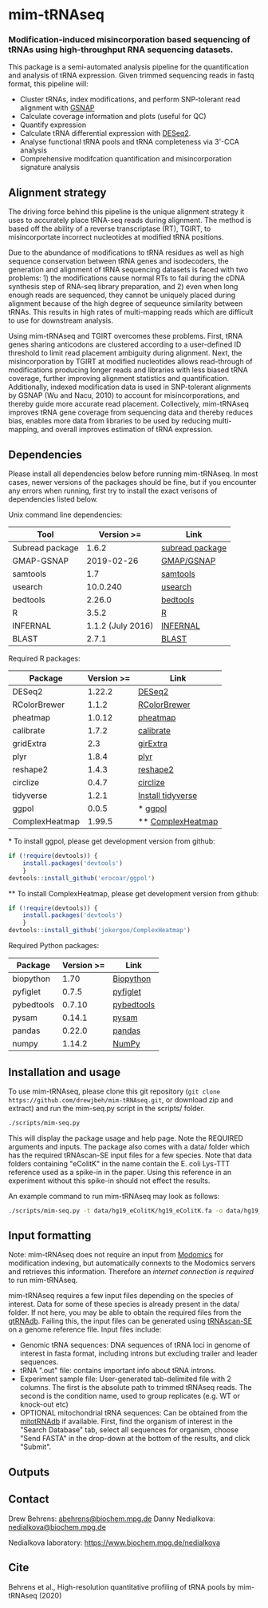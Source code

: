 # mim-tRNAseq
### Modification-induced misincorporation based sequencing of tRNAs using high-throughput RNA sequencing datasets.

This package is a semi-automated analysis pipeline for the quantification and analysis of tRNA expression. Given trimmed sequencing reads in fastq format, this pipeline will:
* Cluster tRNAs, index modifications, and perform SNP-tolerant read alignment with [GSNAP](http://research-pub.gene.com/gmap/)
* Calculate coverage information and plots (useful for QC)
* Quantify expression
* Calculate tRNA differential expression with [DESeq2](https://bioconductor.org/packages/release/bioc/html/DESeq2.html).
* Analyse functional tRNA pools and tRNA completeness via 3'-CCA analysis
* Comprehensive modifcation quantification and misincorporation signature analysis

## Alignment strategy

The driving force behind this pipeline is the unique alignment strategy it uses to accurately place tRNA-seq reads during alignment. The method is based off the ability of a reverse transcriptase (RT), TGIRT, to misincorportate incorrect nucleotides at modified tRNA positions. 

Due to the abundance of modifications to tRNA residues as well as high sequence conservation between tRNA genes and isodecoders, the generation and alignment of tRNA sequencing datasets is faced with two problems: 1) the modifications cause normal RTs to fail during the cDNA synthesis step of RNA-seq library preparation, and 2) even when long enough reads are sequenced, they cannot be uniquely placed during alignment because of the high degree of sequeunce similarity between tRNAs. This results in high rates of multi-mapping reads which are difficult to use for downstream analysis.

Using mim-tRNAseq and TGIRT overcomes these problems. First, tRNA genes sharing anticodons are clustered according to a user-defined ID threshold to limit read placement ambiguity during alignment. Next, the misincorporation by TGIRT at modified nucleotides allows read-through of modifications producing longer reads and libraries with less biased tRNA coverage, further improving alignment statistics and quantification. Additionally, indexed modification data is used in SNP-tolerant alignments by GSNAP (Wu and Nacu, 2010) to account for misincorporations, and thereby guide more accurate read placement. Collectively, mim-tRNAseq improves tRNA gene coverage from sequencing data and thereby reduces bias, enables more data from libraries to be used by reducing multi-mapping, and overall improves estimation of tRNA expression.

## Dependencies

Please install all dependencies below before running mim-tRNAseq. In most cases, newer versions of the packages should be fine, but if you encounter any errors when running, first try to install the exact verisons of dependencies listed below.

Unix command line dependencies:

Tool | Version >= | Link
-----|------------|-----
Subread package | 1.6.2 | [subread package](http://subread.sourceforge.net/)
GMAP-GSNAP | 2019-02-26 | [GMAP/GSNAP](http://research-pub.gene.com/gmap/)
samtools | 1.7 | [samtools](http://www.htslib.org/)
usearch | 10.0.240 | [usearch](https://www.drive5.com/usearch/)
bedtools | 2.26.0 | [bedtools](https://bedtools.readthedocs.io/en/latest/content/installation.html)
R | 3.5.2 | [R](https://www.r-project.org/)
INFERNAL | 1.1.2 (July 2016) | [INFERNAL](http://eddylab.org/infernal/)
BLAST | 2.7.1 | [BLAST](https://blast.ncbi.nlm.nih.gov/Blast.cgi?CMD=Web&PAGE_TYPE=BlastDocs&DOC_TYPE=Download)

Required R packages:

Package | Version >= | Link
--------|------------|-----
DESeq2 | 1.22.2 | [DESeq2](https://bioconductor.org/packages/release/bioc/html/DESeq2.html)
RColorBrewer | 1.1.2 | [RColorBrewer](https://www.rdocumentation.org/packages/RColorBrewer/versions/1.1-2)
pheatmap | 1.0.12 | [pheatmap](https://www.rdocumentation.org/packages/pheatmap/versions/1.0.12)
calibrate | 1.7.2 | [calibrate](https://cran.r-project.org/web/packages/calibrate/index.html)
gridExtra | 2.3 | [girExtra](https://cran.r-project.org/web/packages/gridExtra/index.html)
plyr | 1.8.4 | [plyr](https://www.rdocumentation.org/packages/plyr/versions/1.8.4)
reshape2 | 1.4.3 | [reshape2](https://cran.r-project.org/web/packages/reshape2/index.html)
circlize | 0.4.7 | [circlize](https://cran.r-project.org/web/packages/circlize/index.html)
tidyverse | 1.2.1 | [Install tidyverse](https://www.tidyverse.org/packages/)
ggpol | 0.0.5 | * [ggpol](https://github.com/erocoar/ggpol)
ComplexHeatmap | 1.99.5 | ** [ComplexHeatmap](https://github.com/jokergoo/ComplexHeatmap)

\* To install ggpol, please get development version from github:
```R
if (!require(devtools)) {
	install.packages('devtools')
    }
devtools::install_github('erocoar/ggpol')
```
\*\* To install ComplexHeatmap, please get development version from github:

```R
if (!require(devtools)) {
	install.packages('devtools')
    }
devtools::install_github('jokergoo/ComplexHeatmap')	
```
Required Python packages:

Package | Version >= | Link
--------|------------|-----
biopython | 1.70 | [Biopython](https://biopython.org/)
pyfiglet | 0.7.5 | [pyfiglet](https://pypi.org/project/pyfiglet/0.7/)
pybedtools | 0.7.10 | [pybedtools](https://daler.github.io/pybedtools/)
pysam | 0.14.1 | [pysam](https://pysam.readthedocs.io/en/latest/api.html)
pandas | 0.22.0 | [pandas](https://pandas.pydata.org/)
numpy | 1.14.2 | [NumPy](https://numpy.org/)
 
## Installation and usage

To use mim-tRNAseq, please clone this git repository (`git clone https://github.com/drewjbeh/mim-tRNAseq.git`, or download zip and extract) and run the mim-seq.py script in the scripts/ folder.
```bash
./scripts/mim-seq.py
```
This will display the package usage and help page. Note the REQUIRED arguments and inputs. 
The package also comes with a data/ folder which has the required tRNAscan-SE input files for a few species. Note that data folders containing "eColitK" in the name contain the E. coli Lys-TTT reference used as a spike-in in the paper. Using this reference in an experiment without this spike-in should not effect the results.

An example command to run mim-tRNAseq may look as follows:
```bash
./scripts/mim-seq.py -t data/hg19_eColitK/hg19_eColitK.fa -o data/hg19_eColitK/hg19_eschColi-tRNAs.out -m data/hg19_eColitK/hg19-mitotRNAs.fa --snp-tolerance --cluster --cluster-id 0.97 --threads 15 --min-cov 1000 --max-mismatches 0.1 --control-condition kiPS --cca-analysis -n hg19_mix --out-dir hg19_all_0.1_remap0.05_ID0.97 --max-multi 6 --remap --remap-mismatches 0.05 sampleData_hg19_all.txt
```

## Input formatting

Note: mim-tRNAseq does not require an input from [Modomics](http://modomics.genesilico.pl/) for modification indexing, but automatically connexts to the Modomics servers and retrieves this information. Therefore an *internet connection is required* to run mim-tRNAseq.

mim-tRNAseq requires a few input files depending on the species of interest. Data for some of these species is already present in the data/ folder. If not here, you may be able to obtain the required files from the [gtRNAdb](http://gtrnadb.ucsc.edu/). Failing this, the input files can be generated using [tRNAscan-SE](http://trna.ucsc.edu/tRNAscan-SE/) on a genome reference file. Input files include:
* Genomic tRNA sequences: DNA sequences of tRNA loci in genome of interest in fasta format, including introns but excluding trailer and leader sequences.
* tRNA ".out" file: contains important info about tRNA introns.
* Experiment sample file: User-generated tab-delimited file with 2 columns. The first is the absolute path to trimmed tRNAseq reads. The second is the condition name, used to group replicates (e.g. WT or knock-out etc)
* OPTIONAL mitochondrial tRNA sequences: Can be obtained from the [mitotRNAdb](http://mttrna.bioinf.uni-leipzig.de/mtDataOutput/) if available. First, find the organism of interest in the "Search Database" tab, select all sequences for organism, choose "Send FASTA" in the drop-down at the bottom of the results, and click "Submit".

## Outputs

## Contact

Drew Behrens: abehrens@biochem.mpg.de
Danny Nedialkova: nedialkova@biochem.mpg.de

Nedialkova laboratory: https://www.biochem.mpg.de/nedialkova


## Cite

Behrens et al., High-resolution quantitative profiling of tRNA pools by mim-tRNAseq (2020)

